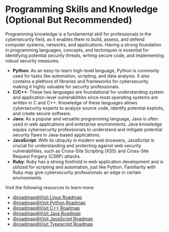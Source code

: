 # Programming Skills and Knowledge (Optional But Recommended)

Programming knowledge is a fundamental skill for professionals in the cybersecurity field, as it enables them to build, assess, and defend computer systems, networks, and applications. Having a strong foundation in programming languages, concepts, and techniques is essential for identifying potential security threats, writing secure code, and implementing robust security measures.

- **Python**: As an easy-to-learn high-level language, Python is commonly used for tasks like automation, scripting, and data analysis. It also contains a plethora of libraries and frameworks for cybersecurity, making it highly valuable for security professionals.
- **C/C++**: These two languages are foundational for understanding system and application-level vulnerabilities since most operating systems are written in C and C++. Knowledge of these languages allows cybersecurity experts to analyze source code, identify potential exploits, and create secure software.
- **Java**: As a popular and versatile programming language, Java is often used in web applications and enterprise environments. Java knowledge equips cybersecurity professionals to understand and mitigate potential security flaws in Java-based applications.
- **JavaScript**: With its ubiquity in modern web browsers, JavaScript is crucial for understanding and protecting against web security vulnerabilities, such as Cross-Site Scripting (XSS) and Cross-Site Request Forgery (CSRF) attacks.
- **Ruby**: Ruby has a strong foothold in web application development and is utilized for scripting and automation, just like Python. Familiarity with Ruby may give cybersecurity professionals an edge in certain environments.

Visit the following resources to learn more:

- [@roadmap@Visit Linux Roadmap](https://roadmap.sh/linux)
- [@roadmap@Visit Python Roadmap](https://roadmap.sh/python)
- [@roadmap@Visit C++ Roadmap](https://roadmap.sh/cpp)
- [@roadmap@Visit Java Roadmap](https://roadmap.sh/java)
- [@roadmap@Visit JavaScript Roadmap](https://roadmap.sh/javascript)
- [@roadmap@Visit Typescript Roadmap](https://roadmap.sh/typescript)
